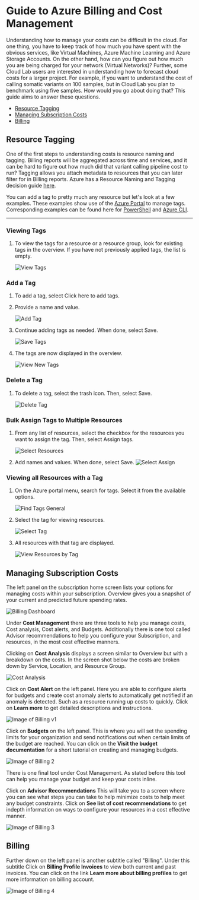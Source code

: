 # Guide to Azure Billing and Cost Management

Understanding how to manage your costs can be difficult in the cloud. For one thing, you have to keep track of how much you have spent with the obvious services, like Virtual Machines, Azure Machine Learning and Azure Storage Accounts. On the other hand, how can you figure out how much you are being charged for your network (Virtual Networks)? 
Further, some Cloud Lab users are interested in understanding how to forecast cloud costs for a larger project. For example, if you want to understand the cost of calling somatic variants on 100 samples, but in Cloud Lab you plan to benchmark using five samples. How would you go about doing that? 
This guide aims to answer these questions. 

- [Resource Tagging](#resource-tagging)
- [Managing Subscription Costs](#managing-subscription-costs)
- [Billing](#billing)

## Resource Tagging<a name="RT"></a>

One of the first steps to understanding costs is resource naming and tagging. Billing reports will be aggregated across time and services, and it can be hard to figure out how much did that variant calling pipeline cost to run? 
Tagging allows you attach metadata to resources that you can later filter for in Billing reports. Azure has a Resource Naming and Tagging decision guide [here](https://learn.microsoft.com/en-us/azure/cloud-adoption-framework/decision-guides/resource-tagging/?toc=%2Fazure%2Fazure-resource-manager%2Fmanagement%2Ftoc.json).

You can add a tag to pretty much any resource but let's look at a few examples. These examples show use of the [Azure Portal](https://learn.microsoft.com/en-us/azure/azure-resource-manager/management/tag-resources?tabs=json#portal) to manage tags. Corresponding examples can be found here for [PowerShell](https://learn.microsoft.com/en-us/azure/azure-resource-manager/management/tag-resources?tabs=json#powershell) and [Azure CLI](https://learn.microsoft.com/en-us/azure/azure-resource-manager/management/tag-resources?tabs=json#azure-cli).

*******
### Viewing Tags
1. To view the tags for a resource or a resource group, look for existing tags in the overview. If you have not previously applied tags, the list is empty.

   ![View Tags](/docs/images/view-tags.png)

### Add a Tag
1. To add a tag, select Click here to add tags.
2. Provide a name and value.

   ![Add Tag](/docs/images/add-tag.png)

3. Continue adding tags as needed. When done, select Save.

   ![Save Tags](/docs/images/save-tags.png)

4. The tags are now displayed in the overview.

   ![View New Tags](/docs/images/view-new-tags.png)

### Delete a Tag
1. To delete a tag, select the trash icon. Then, select Save.

   ![Delete Tag](/docs/images/delete-tag.png)

### Bulk Assign Tags to Multiple Resources
1. From any list of resources, select the checkbox for the resources you want to assign the tag. Then, select Assign tags.

   ![Select Resources](/docs/images/select-multiple-resources.png)

2. Add names and values. When done, select Save.
   ![Select Assign](/docs/images/select-assign.png)

### Viewing all Resources with a Tag
1. On the Azure portal menu, search for tags. Select it from the available options.

   ![Find Tags General](/docs/images/find-tags-general.png)

2. Select the tag for viewing resources.

   ![Select Tag](/docs/images/select-tag.png)
   
4. All resources with that tag are displayed.

   ![View Resources by Tag](/docs/images/view-resources-by-tag.png)

##  Managing Subscription Costs<a name="MSC"></a>

The left panel on the subscription home screen lists your options for managing costs within your subscription. Overview gives you a snapshot of your current and predicted future spending rates.  

   ![Billing Dashboard](/docs/images/1_billing_dashboard_image)

Under **Cost Management** there are three tools to help you manage costs, Cost analysis, Cost alerts, and Budgets. Additionally there is one tool called Advisor recommendations to help you configure your Subscription, and resources, in the most cost effective manners. 

Clicking on **Cost Analysis** displays a screen similar to Overview but with a breakdown on the costs. In the screen shot below the costs are broken down by Service, Location, and Resource Group. 

   ![Cost Analysis](/docs/images/2_cost_analysis.png)

Click on **Cost Alert** on the left panel. Here you are able to configure alerts for budgets and create cost anomaly alerts to automatically get notified if an anomaly is detected. Such as a resource running up costs to quickly. Click on **Learn more** to get detailed descriptions and instructions.

   ![Image of Billing v1](/docs/images/3_cost_analysis.png)

Click on **Budgets** on the left panel. This is where you will set the spending limits for your organization and send notifications out when certain limits of the budget are reached. You can click on the **Visit the budget documentation** for a short tutorial on creating and managing budgets.

   ![Image of Billing 2](/docs/images/4_budget.png)

There is one final tool under Cost Management. As stated before this tool can help you manage your budget and keep your costs inline.

Click on **Advisor Recommendations** This will take you to a screen where you can see what steps you can take to help minimize costs to help meet any budget constraints. Click on **See list of cost recommendations** to get indepth information on ways to configure your resources in a cost effective manner.   

   ![Image of Billing 3](/docs/images/5_advisor.png)

## Billing<a name="BG"></a>

Further down on the left panel is another subtitle called "Billing". Under this subtitle Click on **Billing Profile Invoices** to view both current and past invoices. You can click on the link **Learn more about billing profiles** to get more information on billing account. 

   ![Image of Billing 4](/docs/images/6_amount_due.png)

